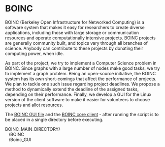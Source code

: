BOINC
=====

BOINC (Berkeley Open Infrastructure for Networked Computing) is a software system that makes it easy for researchers to create diverse applications, including those with large storage or communication resources and operate computationally intensive projects. BOINC projects are generally community built, and topics vary through all branches of science. Anybody can contribute to these projects by donating their computing power, when idle.

As part of the project, we try to implement a Computer Science problem in BOINC. Since graphs with a large number of nodes make good tasks, we try to implement a graph problem. Being an open-source initiative, the BOINC system has its own short-comings that affect the performance of projects. We plan to tackle one such issue regarding project deadlines. We propose a method to dynamically extend the deadline of the assigned tasks, depending on their performance. Finally, we develop a GUI for the Linux version of the client software to make it easier for volunteers to choose projects and allot resources.

The [BOINC GUI file](https://github.com/godlytalias/BOINC/blob/master/Boinc_GUI?raw=true) and the [BOINC core client](http://boinc.berkeley.edu/dl/boinc_7.2.33_x86_64-pc-linux-gnu.sh)  - after running the script is to be placed in a single directory before executing.

BOINC_MAIN_DIRECTORY/ <br/>
&nbsp;&nbsp;&nbsp;/BOINC <br/>
&nbsp;&nbsp;&nbsp;/Boinc_GUI
